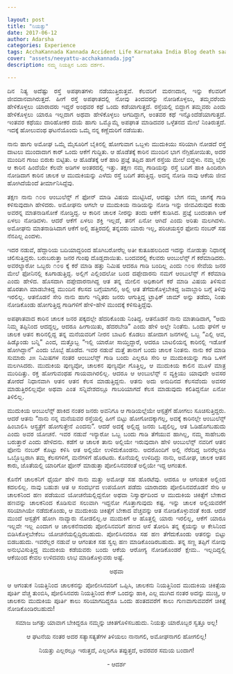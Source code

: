```yaml
---

layout: post
title: "ನಿಯತ್ತು"
date: 2017-06-12
author: Adarsha
categories: Experience
tags: AcchaKannada Kannada Accident Life Karnataka India Blog death saavu end neeyattu 
cover: "assets/neeyattu-acchakannada.jpg"
description: ನಮ್ಮ ನಿಯತ್ತಿನ ಒಂದು ದರ್ಶನ.

---
```


<p align ="justify">ದಿನ ನಿತ್ಯ ಅದೆಷ್ಟು ರಸ್ತೆ ಅಪಘಾತಗಳು ನಡೆಯುತ್ತಿರುತ್ತವೆ. ಕೆಲವರಿಗೆ ಮರಣದಾನ, ಇನ್ನು ಕೆಲವರಿಗೆ ಜೀವದಾನವಾಗಿರುತ್ತದೆ. ಹೀಗೆ ರಸ್ತೆ ಅಪಘಾತದಲ್ಲಿ ನೋವು ತಿಂದವರನ್ನು ನೋಡಿಕೊಳ್ಳಲು, ತಮ್ಮವರೆಂದು ಹೇಳಿಕೊಳ್ಳಲು ಯಾರಾದರು ಇದ್ದರೆ ಅಂಥವರ ಕಥೆ ಒಂದು ಕಡೆಯಾಗುತ್ತದೆ. ರಸ್ತೆಯಲ್ಲಿ ಬಿದ್ದಾಗ ತಮ್ಮವರು ಎಂದು ಹೇಳಿಕೊಳ್ಳಲು ಯಾರೂ ಇಲ್ಲದಾಗ ಅಥವಾ ಹೇಳಿಕೊಳ್ಳಲು ಆಗದಿದ್ದಾಗ, ಅಂತವರ ಕಥೆ ಇನ್ನೊಂದೆಡೆಯಾಗುತ್ತದೆ. ಇಂತವರ ಕಥೆಯು ದಾರಿಹೋಕರ ದಯೆ ಹಾಗು ಒಮ್ಮೊಮ್ಮೆ ಅಪಘಾತ ಮಾಡಿದವರ ಒಳ್ಳೆತನದ ಮೇಲೆ ನಿಂತಿರುತ್ತದೆ. ಇದಕ್ಕೆ ಹೋಲುವಂಥ ಘಟನೆಯೊಂದು ಒಮ್ಮೆ ನನ್ನ ಕಣ್ಣೆದುರಿಗೆ ನಡೆಯಿತು.</p><!--more-->

<p align ="justify">ನಾನು ಹಾಗು ಅಮೋಘ ಒಮ್ಮೆ ಮೈಸೂರಿಗೆ ಬೈಕಿನಲ್ಲಿ ಹೋಗುವಾಗ ಒಬ್ಬಳು ಮುದುಕಿಯು ಸರಿಯಾಗಿ ನೋಡದೆ ರಸ್ತೆ ದಾಟಲು ಮುಂದಾದಾಗ ಕಾರ್ ಒಂದು ಆಕೆಗೆ ಗುದ್ದಿತು. ಆ ಹೊಡೆತಕ್ಕೆ ಕಾರಿನ ಮುಂದಿನ ಭಾಗ ನೆಗ್ಗಿಹೋಯಿತು, ಅದರ ಮುಂದಿನ ಗಾಜು ಬಿರುಕು ಬಿಟ್ಟಿತು. ಆ ಹೊಡೆತಕ್ಕೆ ಆಕೆ ಹಾರಿ ಪ್ರಜ್ಞೆ ತಪ್ಪಿದ ಹಾಗೆ ರಸ್ತೆಯ ಮೇಲೆ ಬಿದ್ದಳು. ನಮ್ಮ ಬೈಕು ಆ ಕಾರಿನ ಹಿಂದೆಯೇ ಕೆಲವೇ ಅಡಿಗಳ ಅಂತರದಲ್ಲಿ ಇತ್ತು. ತಕ್ಷಣ ನಮ್ಮ ಗಾಡಿಯನ್ನು ರಸ್ತೆ ಬದಿಗೆ ಹಾಕಿ ಹಿಂದಿರುಗಿ ನೋಡಿದಾಗ ಕಾರಿನ ಚಾಲಕ ಆ ಮುದುಕಿಯನ್ನು ಎಳೆದು ರಸ್ತೆ ಬದಿಗೆ ತರುತ್ತಿದ್ದ. ಅದನ್ನ ನೋಡಿ ನಾವು ಆಕೆಯ ಜೀವ ಹೋಗಿದೆಯೆಂದೆ ತೀರ್ಮಾನಿಸಿದ್ದೆವು.</p>

<p align ="justify">ತಕ್ಷಣ ನಾನು ೧೦೮ ಆಂಬುಲೆನ್ಸ್ ಗೆ ಫೋನ್ ಮಾಡಿ ವಿಷಯ ಮುಟ್ಟಿಸಿದೆ, ಆದಷ್ಟು ಬೇಗ ನಮ್ಮ ಜಾಗಕ್ಕೆ ಗಾಡಿ ಕಳಿಸುವುದಾಗಿ ಹೇಳಿದರು. ಅಮೋಘನು ಆಗಲೇ ಆ ಮುದುಕಿಯ ನಾಡಿಯನ್ನು ನೋಡಿ ಇನ್ನು ಜೀವವಿರುವುದ ಕಂಡು ಅವರನ್ನ ಮಾತನಾಡಿಸೋಕೆ ನೋಡ್ತಿದ್ದ. ಆ ಕಾರಿನ ಚಾಲಕ ನೀರನ್ನು ತಂದು ಆಕೆಗೆ ಕುಡಿಸಿದ. ಪ್ರಜ್ಞೆ ಬಂದಂತಾಗಿ ಆಕೆ ಏಳಲು ನೋಡಿದಳು. ಆದರೆ ಆಕೆಗೆ ಏಳಲು ಶಕ್ತಿ ಇಲ್ಲದೆ, ತನಗೆ ಏನೋ ಆಗಿದೆ ಎಂದು ಅರಿತು ಮಲಗಿದಳು. ಅಮೋಘನು ಮಾತನಾಡಿಸಿದಾಗ ಆಕೆಗೆ ಅಲ್ಲಿ ಹತ್ತಿರದಲ್ಲಿ ತನ್ನವರು ಯಾರು ಇಲ್ಲ, ಪರಿಚಯಸ್ಥರ ಫೋನು ನಂಬರ್ ಸಹ ನೆನಪಿಲ್ಲ ಎಂದಳು.</p>

<p align ="justify">ಇದರ ನಡುವೆ, ಹೆದ್ದಾರಿಯ ಬದಿಯಾದ್ದರಿಂದ ಹೊಗಿಬರೋರೆಲ್ಲ ಅತೀ ಕುತೂಹಲದಿಂದ ಇದನ್ನು ನೋಡುತ್ತಾ ನಿಧಾನಕ್ಕೆ ಚಲಿಸುತ್ತಿದ್ದರು. ಬರುಬರುತ್ತಾ ಜನರ ಗುಂಪು ದೊಡ್ಡದಾಯಿತು. ಬಂದವರಲ್ಲಿ ಕೆಲವರು ಆಂಬುಲೆನ್ಸ್ ಗೆ ಕರೆಮಾಡಿದರು. ಅವರಲ್ಯಾರೋ ಒಬ್ಬರು ೧೦೮ ಕ್ಕೆ ಕರೆ ಮಾಡಿ ಹತ್ತು ನಿಮಿಷ ಆದರೂ ಗಾಡಿ ಬಂದಿಲ್ಲ ಎಂದು ೧೦೮ ಸೇವೆಯ ಜನರ ಮೇಲೆ ಫೋನಿನಲ್ಲಿ ಕೂಗಾಡುತ್ತಿದ್ದ. ಅಲ್ಲಿಗೆ ಎಲ್ಲಿಂದಲೋ ಬಂದ ದಪ್ಪೇದಾರನು ನಮಗೆ ಆಂಬುಲೆನ್ಸ್ ಗೆ ಕರೆಮಾಡಿ ಎಂದು ಹೇಳಿದ. ಹೊಸದಾಗಿ ದಪ್ಪೇದಾರನಾಗಿದ್ದ ಆತ ತನ್ನ ಮೇಲಿನ ಅಧಿಕಾರಿಗೆ ಕರೆ ಮಾಡಿ ವಿಷಯ ತಿಳಿಸುವ ಹೊರತಾಗಿ ಮಾಡಬೇಕಿದ್ದ ಮುಂದಿನ ಕೆಲಸದ ಬಗ್ಗೆಯಾಗಲಿ, ಅಲ್ಲಿ ಆತ ತೆಗೆದುಕೊಳ್ಳಬೇಕಿದ್ದ ಜವಾಬ್ದಾರಿ ಬಗ್ಗೆ ತಿಳಿವು ಇರಲಿಲ್ಲ. ಆತನೊಡನೆ ಸೇರಿ ನಾನು ಹಾಗು ಇನ್ನಿತರು ಜನರು ಆಗುತ್ತಿದ್ದ ಟ್ರಾಫಿಕ್ ಜಾಮ್ ಅನ್ನು ತಡೆದು, ನಿಂತು ನೋಡಿಕೊಂಡು ಹೋಗುತ್ತಿದ್ದ ಗಾಡಿಗಳಿಗೆ ಹೇಳಿ-ಹೇಳಿ ಮುಂದಕ್ಕೆ ಕಳಿಸುತ್ತಿದ್ದೆವು.</p>

<p align ="justify">ಅಪಘಾತವಾದ ಕಾರಿನ ಚಾಲಕ ಜನರ ಪಕ್ಕದಲ್ಲೇ ಹೆದರಿಕೊಂಡು ನಿಂತಿದ್ದ. ಆತನೊಡನೆ ನಾನು ಮಾತಾಡಿದಾಗ, “ಅದು ನಿಮ್ಮ ತಪ್ಪಿನಿಂದ ಆದದ್ದಲ್ಲ, ಆದರೂ ಹೀಗಾಯಿತು, ಹೆದರಬೇಡಿ” ಎಂದು ಹೇಳಿ ಅಲ್ಲೇ ನಿಂತೆನು. ಒಂದು ಘಳಿಗೆ ಆ ಚಾಲಕ ಆತನ ಕಾರಿನಲ್ಲಿದ್ದ ತನ್ನ ಮನೆಯವರಿಗೆ ನೀರನ ಬಾಟಲಿ ಕೊಡಲು ಹೋದಾಗ ಜನಗಳಲ್ಲಿ ಒಬ್ಬ “ಎಲ್ಲಿ ಆವ, ಹಿಡ್ಕೊಂಡು ಬನ್ನಿ” ಎಂದ, ಮತ್ತೊಬ್ಬ “ಇಲ್ಲಿ ಯಾರೋ ಸಾಯ್ತಿದ್ದಾರೆ, ಆದರೂ ಬಾಟಲಿಯನ್ನ ಕಾರಿನಲ್ಲಿ ಇಡೋಕೆ ಹೋಗಿದ್ದಾನೆ” ಎಂದು ಬೊಬ್ಬೆ ಹೊಡೆದ. ಇವರ ನಡುವೆ ಮತ್ತೆ ತಾನಾಗೆ ಬಂದು ಚಾಲಕ ನಿಂತನು. ನಾನು ಕರೆ ಮಾಡಿ ಸುಮಾರು ೨೫ ನಿಮಿಷಗಳ ನಂತರ ಆಂಬುಲೆನ್ಸ್ ಗಾಡಿ ಬಂದು ಎಲ್ಲರೂ ಸೇರಿ ಆ ಮುದುಕಿಯನ್ನು ಗಾಡಿ ಒಳಗೆ ಮಲಗಿಸಿದರು. ಮುದುಕಿಯ ಪುಣ್ಯವೋ, ಚಾಲಕನ ಪುಣ್ಯವೋ ಗೊತ್ತಿಲ್ಲ, ಆ ಮುದುಕಿಯ ಕಾಲಿನ ಮೂಳೆ ಮಾತ್ರ ಮುರಿದಿತ್ತು. ರಕ್ತ ಹೋಗುವಂಥಹ ಗಾಯವಾಗಿರಲಿಲ್ಲ. ಆದರೂ ಆ ಆಂಬುಲೆನ್ಸ್ ನ ವ್ಯಕ್ತಿಯು ಯಾವುದೇ ಅವಸರ ತೋರದೆ ನಿಧಾನವಾಗಿ ಆತನ ಆತನ ಕೆಲಸ ಮಾಡುತ್ತಿದ್ದನು. ಆತನು ಅದು ಅನುದಿನದ ಕೆಲಸವೆಂದು ಅವಸರ ಮಾಡುತ್ತಿರಲಿಲ್ಲವೋ ಅಥವಾ ಎಂತ ಸನ್ನಿವೇಶದಲ್ಲೂ ಗಾಬರಿಯಾಗದೆ ಕೆಲಸ ಮಾಡುವುದು ಕಲಿತಿದ್ದನೋ ಏನೋ ತಿಳಿಲಿಲ್ಲ.</p>

<p align ="justify">ಮುದುಕಿಯ ಆಂಬುಲೆನ್ಸ್ ಹಾಕಿದ ನಂತರ ಜನರು ಅವನಿಗೂ ಆ ಗಾಡಿಯಲ್ಲೆಯೇ ಆಸ್ಪತ್ರೆಗೆ ಹೋಗಲು ಸೂಚಿಸುತ್ತಿದ್ದರು. ಆದರೆ ಆತನು “ನಾನು ನನ್ನ ಮನೆಯವರ ರಸ್ತೆಯಲ್ಲಿ ಹೀಗೆ ಬಿಟ್ಟು ಹೋಗೋದಕ್ಕಾಗಲ್ಲ, ಅದಕ್ಕೆ ಕಾರಿನಲ್ಲೇ ಆಂಬುಲೆನ್ಸ್ ಹಿಂಬಾಲಿಸಿ ಆಸ್ಪ್ರತ್ರೆಗೆ ಹೋಗುತ್ತೇನೆ ಎಂದನು”. ಆದರೆ ಅದಕ್ಕೆ ಅಲ್ಲಿದ್ದ ಜನರು ಒಪ್ಪಲಿಲ್ಲ, ಆತ ಓಡಿಹೊಗಬಹುದು ಎಂದು ಅವರ ಯೋಚನೆ. ಇವರ ನಡುವೆ ಇನ್ಯಾರೋ ಒಬ್ಬ ಬಂದು ಗಾಡಿ ತೆಗೆಯುವ ಹಾಗಿಲ್ಲ, ನಮ್ಮ ಸಾಹೇಬರು ಬರುತ್ತಾರೆ ಎಂದು ಹೇಳಿದನು. ಕಡೆಗೆ ಆ ಚಾಲಕ ತಾನು ಅಲ್ಲಿಯೇ ಇರುವುದಾಗಿ ಹೇಳಿ ಆಂಬುಲೆನ್ಸ್ ನವರಿಗೆ ಆತನ ಫೋನು ನಂಬರ್ ಕೊಟ್ಟು ಕಳಿಸಿ ಆತ ಅಲ್ಲಿಯೇ ಉಳಿದುಕೊಂಡನು. ಅದರೊಂದಿಗೆ ಅಲ್ಲಿ ನೆರೆದಿದ್ದ ಜನರೆಲ್ಲರೂ ಒಬ್ಬೊಬ್ಬರಾಗಿ ತಮ್ಮ ಕೆಲಸಗಳಿಗೆ, ಮನೆಗಳಿಗೆ ಹೊರಟರು. ಕೊನೆಯಲ್ಲಿ ಉಳಿದಿದ್ದು ನಾನು, ಅಮೋಘ, ಚಾಲಕ ಆತನ ಕಾರು, ಜೊತೆಯಲ್ಲಿ ಯಾರಿಗೋ ಫೋನ್ ಮಾಡುತ್ತಾ ಪೋಲಿಸಿನವರಂತೆ ಅಲ್ಲಿಯೇ ಇದ್ದ ಆಗಂತುಕ.</p>

<p align ="justify">ಕೊನೆಗೆ ಚಾಲಕನಿಗೆ ಧೈರ್ಯ ಹೇಳಿ ನಾನು ಮತ್ತು ಅಮೋಘ ಸಹ ಹೊರಟೆವು. ಆದರೂ ಆ ಆಗಂತುಕ ಅಲ್ಲಿಂದ ಕದಲಲಿಲ್ಲ. ನಾವು ಬಹುಶಃ ಆತ ಆ ಸಂದರ್ಭದ ಉಪಯೋಗ ಪಡೆದು ಯಾರಾದರು ಪೋಲಿಸಿನವರೊಡನೆ ಸೇರಿ ಆ ಚಾಲಕನಿಂದ ಹಣ ಪಡೆಯುವ ಯೋಚನೆಯಲ್ಲಿದ್ದನೋ ಅಥವಾ ನಿಸ್ವಾರ್ಥದಿಂದ ಆ ಮುದುಕಿಯ ಚಿಕಿತ್ಸೆಗೆ ಬೇಕಾದ ಹಣವನ್ನು ಚಾಲಕನಿಂದ ಕೊಡಿಸುವ ಸಲುವಾಗಿ ಇದ್ದನೋ ಗೊತ್ತಾಗುವುದು ಕಷ್ಟ. ಇನ್ನು ಚಾಲಕ ಅಲ್ಲಿಯವರೆಗೆ ಸರಿಯಾಗಿಯೇ ನಡೆದುಕೊಂಡು, ಆ ಮುದುಕಿಯ ಚಿಕಿತ್ಸೆಗೆ ಬೇಕಾದ ವೆಚ್ಚವನ್ನು ಆತ ನೋಡಿಕೊಳ್ಳುವಂತೆ ಕಂಡ. ಆದರೆ ಮುಂದೆ ಆಸ್ಪತ್ರೆಗೆ ಹೋಗಿ ನಾವ್ಯಾರು ನೋಡಲಿಲ್ಲ.ಆ ಮುದುಕಿಗೆ ಆ ಹೊತ್ತಲ್ಲಿ ಯಾರು ಇರಲಿಲ್ಲ, ಆಕೆಗೆ ಯಾರೂ ಇಲ್ಲವೇ ಇಲ್ಲ ಎಂದಾಗ ಆ ಚಾಲಕನೆನಾದರು ಪೋಲಿಸಿನವರಿಗೆ ಹಣದ ಆಸೆ ತೋರಿಸಿ ತನ್ನ ಕೈಯನ್ನು ಆ ಕೇಸಿನಿಂದ ಬಿಡಿಸಿಕೊಳ್ಳಬೇಕೆಂಬ ಯೋಚನೆಯಲ್ಲಿದ್ದಿರಬಹುದು. ಪೋಲಿಸಿನವರೂ ಸಹ ಹಣ ತೆಗೆದುಕೊಂಡು ಆತನನ್ನು ಬಿಟ್ಟು ಬಿಡಬಹುದು. ಇವರೆಲ್ಲರ ನಡುವೆ ಆ ಆಗಂತುಕ ಸಹ ಸ್ವಲ್ಪ ಹಣ ಮಾಡಿಕೊಂಡಿರಬಹುದು. ತನ್ನ ಸಣ್ಣ ತಪ್ಪಿಗೆ ನೋವು ಅನುಭವಿಸುತ್ತಿದ್ದ ಮುದುಕಿಯ ಕಡೆಯವರು ಬಂದು ಆಕೆಯ ಆರೋಗ್ಯ ನೋಡಿಕೊಂಡರೆ ಕ್ಷೇಮ.. ಇಲ್ಲದಿದ್ದಲ್ಲಿ ಆಕೆಯಿಂದ ಕೇವಲ ಉಳಿದವರು ಲಾಭ ಮಾಡಿಕೊಳ್ಳುವರು ಅಷ್ಟೆ.</p>

<p align ="center">ಅಥವಾ</p>

<p align ="justify">ಆ ಆಗಂತುಕ ನಿಯತ್ತಿನಿಂದ ಚಾಲಕನನ್ನು ಪೋಲೀಸಿನವರಿಗೆ ಒಪ್ಪಿಸಿ, ಚಾಲಕನು ನಿಯತ್ತಿನಿಂದ ಮುದುಕಿಯ ಚಿಕಿತ್ಸೆಯ ಪೂರ್ತಿ ವೆಚ್ಚ ತುಂಬಿಸಿ, ಪೋಲಿಸಿನವರು ನಿಯತ್ತಿನಿಂದ ಕೇಸ್ ಒಂದನ್ನು ಹಾಕಿ, ಎಲ್ಲ ಮುಗಿದ ನಂತರ ಅದನ್ನು ಮುಚ್ಚಿ, ಆ ಚಾಲಕನು ಮುದುಕಿಯ ಪೂರ್ತಿ ಕಾಲು ಸರಿಯಾಗದಿದ್ದರೂ ಒಂದು ಹಂತದವರೆಗೆ ಕಾಲು ಗುಣವಾಗುವವರೆಗೆ ಚಿಕಿತ್ಸೆ ನೋಡಿಕೊಂಡಿರಬಹುದು!</p>

<p align ="center">ಸಮಾಜ ಜಗತ್ತು ಯಾವಾಗ ಬೇಕಿದ್ದರೂ ನಮ್ಮನ್ನು ಚಕಿತಗೊಳಿಸಬಹುದು. ನಿಯತ್ತು ಯಾರೊಬ್ಬರ ಸ್ವತ್ತೂ ಅಲ್ಲ!</p>

<p align ="center">ಆ ಘಟನೆಯ ನಂತರ ಅದರ ಸತ್ಯಾಸತ್ಯತೆಗಳ ತಿಳಿಯಲು ನಾನಾಗಲಿ, ಅಮೋಘನಾಗಲಿ ಹೋಗಲಿಲ್ಲ!</p>

<p align ="center">ನಿಯತ್ತು ಎಲ್ಲರಲ್ಲೂ ಇರುತ್ತದೆ, ಎಲ್ಲರಿಗೂ ತಪ್ಪುತ್ತದೆ, ಅವರವರ ಸಮಯ ಬಂದಾಗ!</p>

<p align ="center">- ಆದರ್ಶ</p>
